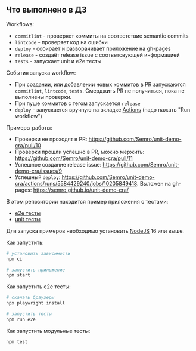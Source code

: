 ## Что выполнено в ДЗ

Workflows:
 - `commitlint` - проверяет коммиты на соответствие semantic commits
 - `lintcode` - проверяет код на ошибки
 - `deploy` - собирает и разворачивает приложение на gh-pages
 - `release` - создаёт release issue c соответсвующей информацией
 - `tests` - запускает unit и e2e тесты

События запуска workflow:
 - При создании, или добавлении новых коммитов в PR запускаются `commitlint`, `lintcode`, `tests`. Смерджить PR не получиться, пока не выполнены проверки.
 - При пуше коммитов с тегом запускается `release`
 - `deploy` - запускается вручную на вкладке [Actions](https://github.com/Semro/unit-demo-cra/actions/workflows/deploy.yml) (надо нажать "Run workflow")

Примеры работы:
 - Проверки не проходят в PR: https://github.com/Semro/unit-demo-cra/pull/10
 - Проверки прошли успешно в PR, можно мержить: https://github.com/Semro/unit-demo-cra/pull/11
 - Успешное создание release issue: https://github.com/Semro/unit-demo-cra/issues/9
 - Успешный `deploy`: https://github.com/Semro/unit-demo-cra/actions/runs/5584429240/jobs/10205849418. Выложен на gh-pages: https://semro.github.io/unit-demo-cra/

В этом репозитории находится пример приложения с тестами:

- [e2e тесты](e2e/example.spec.ts)
- [unit тесты](src/example.test.tsx)

Для запуска примеров необходимо установить [NodeJS](https://nodejs.org/en/download/) 16 или выше.

Как запустить:

```sh
# установить зависимости
npm ci

# запустить приложение
npm start
```

Как запустить e2e тесты:

```sh
# скачать браузеры
npx playwright install

# запустить тесты
npm run e2e
```

Как запустить модульные тесты:

```sh
npm test
```
